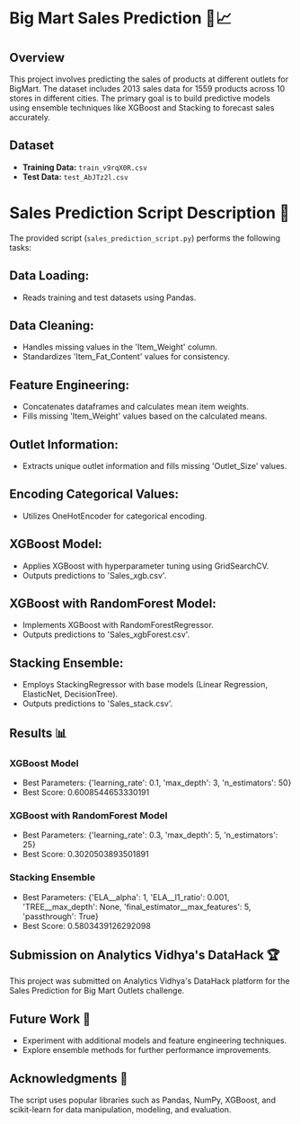 # Big Mart Sales Prediction 🛒📈

## Overview

This project involves predicting the sales of products at different outlets for BigMart. The dataset includes 2013 sales data for 1559 products across 10 stores in different cities. The primary goal is to build predictive models using ensemble techniques like XGBoost and Stacking to forecast sales accurately.

## Dataset

- **Training Data:** `train_v9rqX0R.csv`
- **Test Data:** `test_AbJTz2l.csv`

# Sales Prediction Script Description 🚀

The provided script (`sales_prediction_script.py`) performs the following tasks:

## Data Loading:

- Reads training and test datasets using Pandas.

## Data Cleaning:

- Handles missing values in the 'Item_Weight' column.
- Standardizes 'Item_Fat_Content' values for consistency.

## Feature Engineering:

- Concatenates dataframes and calculates mean item weights.
- Fills missing 'Item_Weight' values based on the calculated means.

## Outlet Information:

- Extracts unique outlet information and fills missing 'Outlet_Size' values.

## Encoding Categorical Values:

- Utilizes OneHotEncoder for categorical encoding.

## XGBoost Model:

- Applies XGBoost with hyperparameter tuning using GridSearchCV.
- Outputs predictions to 'Sales_xgb.csv'.

## XGBoost with RandomForest Model:

- Implements XGBoost with RandomForestRegressor.
- Outputs predictions to 'Sales_xgbForest.csv'.

## Stacking Ensemble:

- Employs StackingRegressor with base models (Linear Regression, ElasticNet, DecisionTree).
- Outputs predictions to 'Sales_stack.csv'.

## Results 📊

### XGBoost Model

- Best Parameters: {'learning_rate': 0.1, 'max_depth': 3, 'n_estimators': 50}
- Best Score: 0.6008544653330191

### XGBoost with RandomForest Model

- Best Parameters: {'learning_rate': 0.3, 'max_depth': 5, 'n_estimators': 25}
- Best Score: 0.3020503893501891

### Stacking Ensemble

- Best Parameters: {'ELA__alpha': 1, 'ELA__l1_ratio': 0.001, 'TREE__max_depth': None, 'final_estimator__max_features': 5, 'passthrough': True}
- Best Score: 0.5803439126292098

## Submission on Analytics Vidhya's DataHack 🏆

This project was submitted on Analytics Vidhya's DataHack platform for the Sales Prediction for Big Mart Outlets challenge.

## Future Work 🔮

- Experiment with additional models and feature engineering techniques.
- Explore ensemble methods for further performance improvements.

## Acknowledgments 🙌

The script uses popular libraries such as Pandas, NumPy, XGBoost, and scikit-learn for data manipulation, modeling, and evaluation.

